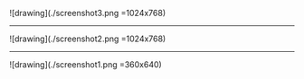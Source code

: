 ![drawing](./screenshot3.png =1024x768)
<hr/>
![drawing](./screenshot2.png =1024x768)
<hr/>
![drawing](./screenshot1.png =360x640)
